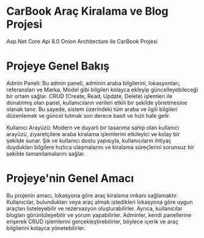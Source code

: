 <h1 id="CarBook">CarBook Araç Kiralama ve Blog Projesi</h1>
<p> Asp.Net Core Api 8.0 Onion Architecture ile CarBook Projesi</p>
<h1 id="Projeye Genel Bakış">Projeye Genel Bakış</h1>
<p>Admin Paneli: Bu admin paneli, adminin araba bilgilerini, lokasyonları, referansları ve Marka, Model gibi bilgileri kolayca ekleyip güncelleyebileceği bir ortam sağlar. CRUD (Create, Read, Update, Delete) işlemleri ile donatılmış olan panel, kullanıcıların verileri etkili bir şekilde yönetmesine olanak tanır. Bu sayede, sistem üzerindeki tüm araba ve ilgili bilgileri düzenlemek ve güncel tutmak son derece basit ve hızlı hale gelir. </p>
<p>Kullanıcı Arayüzü: Modern ve duyarlı bir tasarıma sahip olan kullanıcı arayüzü, ziyaretçilere araba kiralama işlemlerini etkileyici ve kolay bir şekilde sunar. Şık ve kullanıcı dostu yapısıyla, kullanıcıların ihtiyaç duydukları bilgilere hızlıca ulaşmalarını ve kiralama süreçlerini sorunsuz bir şekilde tamamlamalarını sağlar.</p>
<h1 id="Projeye'nin Genel amacı">Projeye'nin Genel Amacı</h1>
<p>Bu projenin amacı, lokasyona göre araç kiralama imkanı sağlamaktır. Kullanıcılar, bulundukları veya araç almak istedikleri lokasyona göre uygun araçları listeleyebilir ve rezervasyon oluşturabilirler. Ayrıca, kullanıcılar blogları görüntüleyebilir ve yorum yapabilirler. Adminler, kendi panellerine erişerek CRUD işlemlerini gerçekleştirebilirler, böylece içerik ve araç bilgilerini kolayca yönetebilirler.</p>

